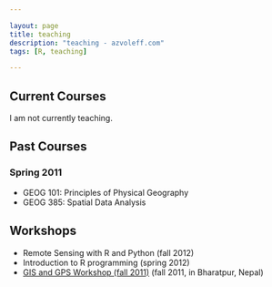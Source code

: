 ```yaml
---

layout: page
title: teaching
description: "teaching - azvoleff.com"
tags: [R, teaching]

---
```


## Current Courses
I am not currently teaching.

## Past Courses

### Spring 2011

* GEOG 101: Principles of Physical Geography
* GEOG 385: Spatial Data Analysis

## Workshops

* Remote Sensing with R and Python (fall 2012)
* Introduction to R programming (spring 2012)
* [GIS and GPS Workshop (fall 2011)](/2011-10-13-gis-and-gps-workshop) (fall 
  2011, in Bharatpur, Nepal)

